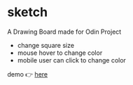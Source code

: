 # sketch
A Drawing Board made for Odin Project 

- change square size
- mouse hover to change color
- mobile user can click to change color

demo 👉 [here](https://shisunlel.github.io/sketch/)
